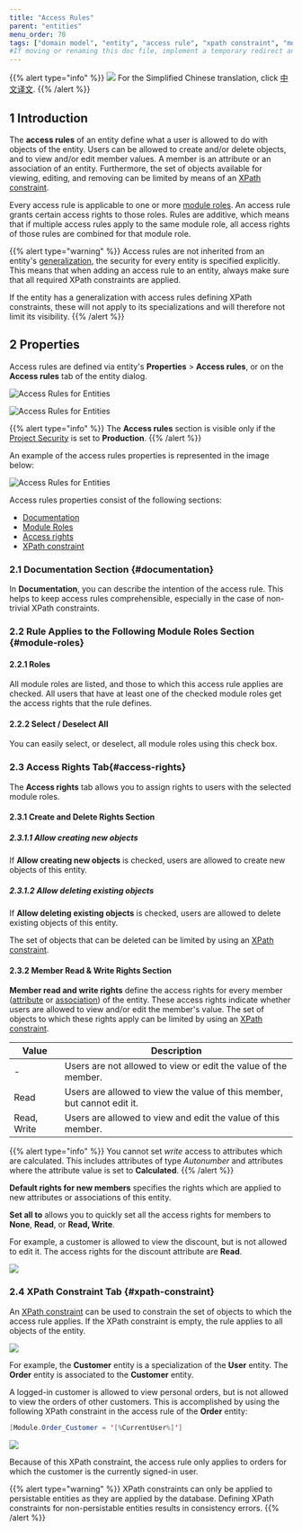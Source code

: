 ```yaml
---
title: "Access Rules"
parent: "entities"
menu_order: 70
tags: ["domain model", "entity", "access rule", "xpath constraint", "module role", "studio pro"]
#If moving or renaming this doc file, implement a temporary redirect and let the respective team know they should update the URL in the product. See Mapping to Products for more details.
---
```


{{% alert type="info" %}}
<img src="attachments/chinese-translation/china.png" style="display: inline-block; margin: 0" /> For the Simplified Chinese translation, click [中文译文]().
{{% /alert %}}

## 1 Introduction

The **access rules** of an entity define what a user is allowed to do with objects of the entity. Users can be allowed to create and/or delete objects, and to view and/or edit member values. A member is an attribute or an association of an entity. Furthermore, the set of objects available for viewing, editing, and removing can be limited by means of an [XPath constraint](xpath-constraints).

Every access rule is applicable to one or more [module roles](module-security#module-role). An access rule grants certain access rights to those roles. Rules are additive, which means that if multiple access rules apply to the same module role, all access rights of those rules are combined for that module role.

{{% alert type="warning" %}}
Access rules are not inherited from an entity's [generalization](entities#generalization), the security for every entity is specified explicitly. This means that when adding an access rule to an entity, always make sure that all required XPath constraints are applied.

If the entity has a generalization with access rules defining XPath constraints, these will not apply to its specializations and will therefore not limit its visibility.
{{% /alert %}}


## 2 Properties

Access rules are defined via entity's **Properties** > **Access rules**, or on the **Access rules** tab of the entity dialog. 

![Access Rules for Entities](attachments/domain-model/access-rules-section.png)

![Access Rules for Entities](attachments/domain-model/access-rules-tab.png)

{{% alert type="info" %}}
The **Access rules** section is visible only if the [Project Security](project-security) is set to **Production**.
{{% /alert %}}

An example of the access rules properties is represented in the image below:

![Access Rules for Entities](attachments/domain-model/access-rules-properties.png)

Access rules properties consist of the following sections:

* [Documentation](#documentation)
* [Module Roles](#module-roles)
* [Access rights](#access-rights)
* [XPath constraint](#xpath-constraint)

### 2.1 Documentation Section {#documentation}

In **Documentation**, you can describe the intention of the access rule. This helps to keep access rules comprehensible, especially in the case of non-trivial XPath constraints.

### 2.2 Rule Applies to the Following Module Roles Section {#module-roles}

#### 2.2.1 Roles

All module roles are listed, and those to which this access rule applies are checked. All users that have at least one of the checked module roles get the access rights that the rule defines.

#### 2.2.2 Select / Deselect All

You can easily select, or deselect, all module roles using this check box.

### 2.3 Access Rights Tab{#access-rights}

The **Access rights** tab allows you to assign rights to users with the selected module roles.

#### 2.3.1 Create and Delete Rights Section

##### 2.3.1.1 Allow creating new objects

If **Allow creating new objects** is checked, users are allowed to create new objects of this entity.

##### 2.3.1.2 Allow deleting existing objects

If **Allow deleting existing objects** is checked, users are allowed to delete existing objects of this entity.

The set of objects that can be deleted can be limited by using an [XPath constraint](#xpath-constraint).

#### 2.3.2 Member Read & Write Rights Section

**Member read and write rights** define the access rights for every member ([attribute](attributes) or [association](associations)) of the entity. These access rights indicate whether users are allowed to view and/or edit the member's value. The set of objects to which these rights apply can be limited by using an [XPath constraint](#xpath-constraint).

| Value | Description |
| --- | --- |
| - | Users are not allowed to view or edit the value of the member. |
| Read | Users are allowed to view the value of this member, but cannot edit it. |
| Read, Write | Users are allowed to view and edit the value of this member. |

{{% alert type="info" %}}
You cannot set *write* access to attributes which are calculated. This includes attributes of type *Autonumber* and attributes where the attribute value is set to **Calculated**.
{{% /alert %}}

**Default rights for new members** specifies the rights which are applied to new attributes or associations of this entity.

**Set all to** allows you to quickly set all the access rights for members to **None**, **Read**, or **Read, Write**.

For example, a customer is allowed to view the discount, but is not allowed to edit it. The access rights for the discount attribute are **Read**.

![](attachments/domain-model/access-rule-discount-read.png)

### 2.4 XPath Constraint Tab {#xpath-constraint}

An [XPath constraint](xpath-constraints) can be used to constrain the set of objects to which the access rule applies. If the XPath constraint is empty, the rule applies to all objects of the entity.

![](attachments/domain-model/access-rule-xpath-tab.png)

For example, the **Customer** entity is a specialization of the **User** entity. The **Order** entity is associated to the **Customer** entity.

A logged-in customer is allowed to view personal orders, but is not allowed to view the orders of other customers. This is accomplished by using the following XPath constraint in the access rule of the **Order** entity:

```java
[Module.Order_Customer = '[%CurrentUser%]']
```

![](attachments/domain-model/access-rule-order-xpath.png)

Because of this XPath constraint, the access rule only applies to orders for which the customer is the currently signed-in user.

{{% alert type="warning" %}}
XPath constraints can only be applied to persistable entities as they are applied by the database. Defining XPath constraints for non-persistable entities results in consistency errors.
{{% /alert %}}

